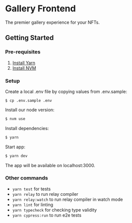 # Gallery Frontend

The premier gallery experience for your NFTs.

## Getting Started

### Pre-requisites

1. [Install Yarn](https://classic.yarnpkg.com/en/docs/install)
2. [Install NVM](https://github.com/nvm-sh/nvm)

### Setup

Create a local .env file by copying values from .env.sample:

```terminal
$ cp .env.sample .env
```

Install our node version:

```bash
$ nvm use
```

Install dependencies:

```bash
$ yarn
```

Start app:

```bash
$ yarn dev
```

The app will be available on localhost:3000.

### Other commands

- `yarn test` for tests
- `yarn relay` to run relay compiler 
- `yarn relay:watch` to run relay compiler in watch mode
- `yarn lint` for linting
- `yarn typecheck` for checking type validity
- `yarn cypress:run` to run e2e tests